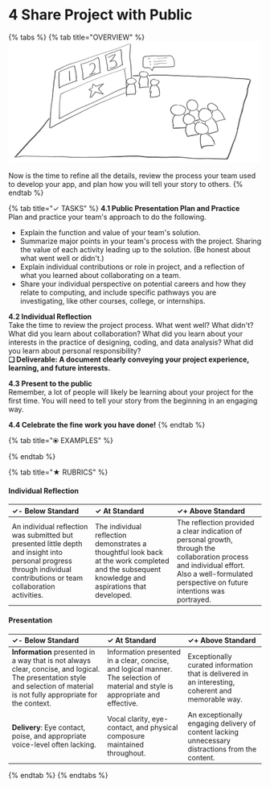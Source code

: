 # 4 Share Project with Public

{% tabs %}
{% tab title="OVERVIEW" %}
![](../.gitbook/assets/trivia-phase-4-drawing-alpha-reduced.png)

Now is the time to refine all the details, review the process your team used to develop your app, and plan how you will tell your story to others.
{% endtab %}

{% tab title="✓  TASKS" %}
**4.1 Public Presentation Plan and Practice**  
Plan and practice your team's approach to do the following.

* Explain the function and value of your team's solution.
* Summarize major points in your team's process with the project. Sharing the value of each activity leading up to the solution. \(Be honest about what went well or didn't.\)
* Explain individual contributions or role in project, and a reflection of what you learned about collaborating on a team.
* Share your individual perspective on potential careers and how they relate to computing, and include specific pathways you are investigating, like other courses, college, or internships.

**4.2 Individual Reflection**  
Take the time to review the project process. What went well? What didn't? What did you learn about collaboration? What did you learn about your interests in the practice of designing, coding, and data analysis? What did you learn about personal responsibility?  
**❏ Deliverable: A document clearly conveying your project experience, learning, and future interests.**

**4.3 Present to the public**  
Remember, a lot of people will likely be learning about your project for the first time. You will need to tell your story from the beginning in an engaging way.

**4.4 Celebrate the fine work you have done!**
{% endtab %}

{% tab title="⦿ EXAMPLES" %}

{% endtab %}

{% tab title="★  RUBRICS" %}
#### Individual Reflection

| ✓-  Below Standard | ✓  At Standard | ✓+  Above Standard |
| :--- | :--- | :--- |
| An individual reflection was submitted but presented little depth and insight into personal progress through individual contributions or team collaboration activities. | The individual reflection demonstrates a thoughtful look back at the work completed and the subsequent knowledge and aspirations that developed. | The reflection provided a clear indication of personal growth, through the collaboration process and individual effort. Also a well-formulated perspective on future intentions was portrayed. |

#### Presentation

| ✓-  Below Standard | ✓  At Standard | ✓+  Above Standard |
| :--- | :--- | :--- |
| **Information** presented in a way that is not always clear, concise, and logical. The presentation style and selection of material  is not fully appropriate for the context. | Information presented in a clear, concise, and logical manner. The selection of material and style is appropriate and effective. | Exceptionally curated information that is delivered in an interesting, coherent and memorable way. |
| **Delivery**: Eye contact, poise, and appropriate voice-level often lacking. | Vocal clarity, eye-contact, and physical composure maintained throughout. | An exceptionally engaging delivery of content lacking unnecessary distractions from the content. |
{% endtab %}
{% endtabs %}




